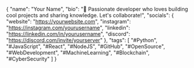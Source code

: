 {
  "name": "Your Name",
  "bio": "🚀 Passionate developer who loves building cool projects and sharing knowledge. Let's collaborate!",
  "socials": {
    "website": "https://yourwebsite.com",
    "instagram": "https://instagram.com/yourusername",
    "linkedin": "https://linkedin.com/in/yourusername",
    "discord": "https://discord.com/invite/yourserver"
  },
  "tags": [
    "#Python",
    "#JavaScript",
    "#React",
    "#NodeJS",
    "#GitHub",
    "#OpenSource",
    "#WebDevelopment",
    "#MachineLearning",
    "#Blockchain",
    "#CyberSecurity"
  ]
}
